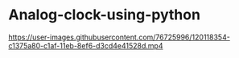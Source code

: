 # Analog-clock-using-python

https://user-images.githubusercontent.com/76725996/120118354-c1375a80-c1af-11eb-8ef6-d3cd4e41528d.mp4

